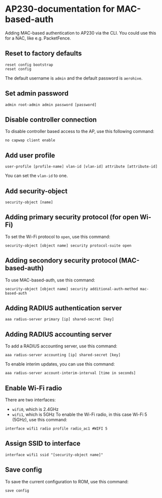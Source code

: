 # AP230-documentation for MAC-based-auth
Adding MAC-based authentication to AP230 via the CLI. You could use this for a NAC, like e.g. PacketFence.
## Reset to factory defaults
 ```
reset config bootstrap
reset config
```
The default username is `admin` and the default password is `aerohive`.
## Set admin password
~~~
admin root-admin admin password [password]
~~~
## Disable controller connection
To disable controller based access to the AP, use this following command:
~~~
no capwap client enable
~~~
## Add user profile
~~~
user-profile [profile-name] vlan-id [vlan-id] attribute [attribute-id]
~~~
You can set the `vlan-id` to one.
## Add security-object
~~~
security-object [name]
~~~
## Adding primary security protocol (for open Wi-Fi)
To set the Wi-Fi protocol to `open`, use this command:
~~~
security-object [object name] security protocol-suite open
~~~
## Adding secondory security protocol (MAC-based-auth)
To use MAC-based-auth, use this command:
~~~
security-object [object name] security additional-auth-method mac-based-auth
~~~
## Adding RADIUS authentication server
~~~
aaa radius-server primary [ip] shared-secret [key]
~~~
## Adding RADIUS accounting server
To add a RADIUS accounting server, use this command:
~~~
aaa radius-server accounting [ip] shared-secret [key]
~~~
To enable interim updates, you can use this command:
~~~
aaa radius-server account-interim-interval [time in seconds]
~~~
## Enable Wi-Fi radio
There are two interfaces:
- `wifi0`, which is 2.4GHz
- `wifi1`, which is 5GHz
To enable the Wi-Fi radio, in this case Wi-Fi 5 (5GHz), use this command:
~~~
interface wifi1 radio profile radio_ac1 #WIFI 5
~~~
## Assign SSID to interface
~~~
interface wifi1 ssid "[security-object name]"
~~~
## Save config
To save the current configuration to ROM, use this command:
~~~
save config
~~~
